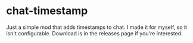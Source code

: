 # chat-timestamp
Just a simple mod that adds timestamps to chat. I made it for myself, so it isn't configurable.
Download is in the releases page if you're interested.